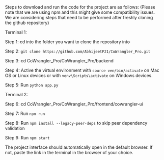 Steps to download and run the code for the project are as follows:
(Please note that we are using npm and this might give some compatibility issues. We are considering steps that need to be performed after freshly cloning the github repository)

Terminal 1:

Step 1: cd into the folder you want to clone the repository into

Step 2: `git clone https://github.com/AbhijeetP21/CoWrangler_Pro.git`

Step 3: cd CoWrangler_Pro/CoWrangler_Pro/backend

Step 4: Active the virtual environment with `source ven/bin/activate` on Mac OS or Linux devices or with `venv\Scripts\activate` on Windows devices.

Step 5: Run `python app.py`



Terminal 2:

Step 6: cd CoWrangler_Pro/CoWrangler_Pro/frontend/cowrangler-ui

Step 7: Run `npm run`

Step 8: Run `npm install --legacy-peer-deps` to skip peer dependency validation

Step 9: Run `npm start`

The project interface should automatically open in the default browser. If not, paste the link in the terminal in the browser of your choice.
